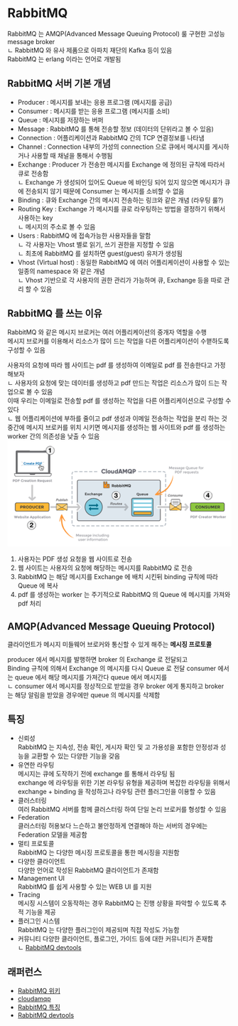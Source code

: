 # RabbitMQ
RabbitMQ 는 AMQP(Advanced Message Queuing Protocol) 룰 구현한 고성능 message broker   
ㄴ RabbitMQ 와 유사 제품으로 아파치 재단의 Kafka 등이 있음  
RabbitMQ 는 erlang 이라는 언어로 개발됨  

## RabbitMQ 서버 기본 개념
- Producer : 메시지를 보내는 응용 프로그램 (메시지를 공급)
- Consumer : 메시지를 받는 응용 프로그램 (메시지를 소비)
- Queue : 메시지를 저장하는 버퍼 
- Message : RabbitMQ 를 통해 전송할 정보 (데이터의 단위라고 볼 수 있음)
- Connection : 어플리케이션과 RabbitMQ 간의 TCP 연결정보를 나타냄  
- Channel : Connection 내부의 가성의 connection 으로 큐에서 메시지를 게시하거나 사용할 때 채널을 통해서 수행됨   
- Exchange : Producer 가 전송한 메시지를 Exchange 에 정의된 규칙에 따라서 큐로 전송함  
ㄴ Exchange 가 생성되어 있어도 Queue 에 바인딩 되어 있지 않으면 메시지가 큐에 전송되지 않기 때문에 Consumer 는 메시지를 소비할 수 없음  
- Binding : 큐와 Exchange 간의 메시지 전송하는 링크와 같은 개념 (라우팅 룰?)
- Routing Key : Exchange 가 메시지를 큐로 라우팅하는 방법을 결정하기 위해서 사용하는 key   
ㄴ 메시지의 주소로 볼 수 있음  
- Users : RabbitMQ 에 접속가능한 사용자들을 말함  
ㄴ 각 사용자는 Vhost 별로 읽기, 쓰기 권한을 지정할 수 있음   
ㄴ 최초에 RabbitMQ 를 설치하면 guest(guest) 유저가 생성됨  
- Vhost (Virtual host) : 동일한 RabbitMQ 에 여러 어플리케이션이 사용할 수 있는 일종의 namespace 와 같은 개념  
ㄴ Vhost 기반으로 각 사용자의 권한 관리가 가능하며 큐, Exchange 등을 따로 관리 할 수 있음   
  
## RabbitMQ 를 쓰는 이유
RabbitMQ 와 같은 메시지 브로커는 여러 어플리케이션의 중개자 역할을 수행   
메시지 브로커를 이용해서 리소스가 많이 드는 작업을 다른 어플리케이션이 수핻하도록 구성할 수 있음  
  
사용자의 요청에 따라 웹 사이트는 pdf 를 생성하여 이메일로 pdf 를 전송한다고 가정해보자  
ㄴ 사용자의 요청에 맞는 데이터를 생성하고 pdf 만드는 작업은 리소스가 많이 드는 작업으로 볼 수 있음    
이때 우리는 이메일로 전송할 pdf 를 생성하는 작업을 다른 어플리케이션으로 구성할 수 있다  
ㄴ 웹 어플리케이션에 부하를 줄이고 pdf 생성과 이메일 전송하는 작업을 분리 하는 것  
중간에 메시지 브로커를 위치 시키면 메시지를 생성하는 웹 사이트와 pdf 를 생성하는 worker 간의 의존성을 낮출 수 있음          
![rabbitmq-why-use](images/rabbitmq-why-use.png)  
   
   
1. 사용자는 PDF 생성 요청을 웹 사이트로 전송
2. 웹 사이트는 사용자의 요청에 해당하는 메시지를 RabbitMQ 로 전송
3. RabbitMQ 는 해당 메시지를 Exchange 에 배치 시킨뒤 binding 규칙에 따라 Queue 에 복사
4. pdf 를 생성하는 worker 는 주기적으로 RabbitMQ 의 Queue 에 메시지를 가져와 pdf 처리

## AMQP(Advanced Message Queuing Protocol)  
클라이언트가 메시지 미들웨어 브로커와 통신할 수 있게 해주는 **메시징 프로토콜**  

producer 에서 메시지를 발행하면 broker 의 Exchange 로 전달되고  
Binding 규칙에 의해서 Exchange 의 메시지를 다시 Queue 로 전달
consumer 에서는 queue 에서 해당 메시지를 가져간다
queue 에서 메시지를   
ㄴ consumer 에서 메시지를 정상적으로 받았을 경우 broker 에게 통지하고 broker 는 해당 알림을 받았을 경우에만 queue 의 메시지를 삭제함
  

## 특징 
- 신뢰성  
RabbitMQ 는 지속성, 전송 확인, 게시자 확인 및 고 가용성을 포함한 안정성과 성능을 교환할 수 있는 다양한 기능을 갖음   
- 유연한 라우팅  
메시지는 큐에 도작하기 전에 exchange 를 통해서 라우팅 됨  
exchange 에 라우팅을 위한 기본 라우팅 유형을 제공하며 복잡한 라우팅을 위해서 exchange + binding 을 작성하고나 라우팅 관련 플러그인을 이용할 수 있음   
- 클러스터링  
여러 RabbitMQ 서버를 함께 클러스터링 하여 단일 논리 브로커를 형성할 수 있음  
- Federation  
클러스터링 허용보다 느슨하고 불안정하게 연결해야 하는 서버의 경우에는 Federation 모델을 제공함  
- 멀티 프로토콜  
RabbitMQ 는 다양한 메시징 프로토콜을 통한 메시징을 지원함  
- 다양한 클라이언트  
다양한 언어로 작성된 RabbitMQ 클라이언트가 존재함  
- Management UI  
RabbitMQ 를 쉽게 사용할 수 있는 WEB UI 를 지원 
- Tracing  
메시징 시스템이 오동작하는 경우 RabbitMQ 는 진행 상황을 파악할 수 있도록 추적 기능을 제공 
- 플러그인 시스템  
RabbitMQ 는 다양한 플러그인이 제공되며 직접 작성도 가능함  
- 커뮤니티 
다양한 클라이언트, 플로그인, 가이드 등에 대한 커뮤니티가 존재함  
ㄴ [RabbitMQ devtools](https://www.rabbitmq.com/devtools.html)   

   




## 래퍼런스 
- [RabbitMQ 위키](https://en.wikipedia.org/wiki/RabbitMQ)
- [cloudamqp](https://www.cloudamqp.com/docs/index.html)
- [RabbitMQ 특징](https://www.rabbitmq.com/features.html)
- [RabbitMQ devtools](https://www.rabbitmq.com/devtools.html)